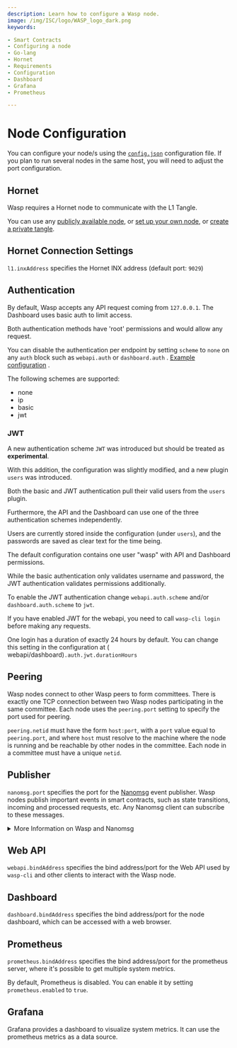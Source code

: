 ```yaml
---
description: Learn how to configure a Wasp node.
image: /img/ISC/logo/WASP_logo_dark.png
keywords:

- Smart Contracts
- Configuring a node
- Go-lang
- Hornet
- Requirements
- Configuration
- Dashboard
- Grafana
- Prometheus

---
```


# Node Configuration

You can configure your node/s using the [`config.json`](https://github.com/iotaledger/wasp/blob/master/config.json)
configuration file. If you plan to run several nodes in the same host, you will need to adjust the port configuration.

## Hornet

Wasp requires a Hornet node to communicate with the L1 Tangle.

You can use any [publicly available node](https://wiki.iota.org/wasp/guide/chains_and_nodes/testnet),
or [set up your own node](https://wiki.iota.org/hornet/getting_started),
or [create a private tangle](https://wiki.iota.org/hornet/how_tos/private_tangle).

## Hornet Connection Settings

`l1.inxAddress` specifies the Hornet INX address (default port: `9029`)

## Authentication

By default, Wasp accepts any API request coming from `127.0.0.1`. The Dashboard uses basic auth to limit access.

Both authentication methods have 'root' permissions and would allow any request.

You can disable the authentication per endpoint by setting `scheme` to `none` on any `auth` block such as `webapi.auth`
or `dashboard.auth`
. [Example configuration](https://github.com/iotaledger/wasp/blob/6b9aa273917c865b0acc83df9a1935f49498e43d/docker_config.json#L58)
.

The following schemes are supported:

- none
- ip
- basic
- jwt

### JWT

A new authentication scheme `JWT` was introduced but should be treated as **experimental**.

With this addition, the configuration was slightly modified, and a new plugin `users` was introduced.

Both the basic and JWT authentication pull their valid users from the `users` plugin.

Furthermore, the API and the Dashboard can use one of the three authentication schemes independently.

Users are currently stored inside the configuration (under `users`), and the passwords are saved as clear text for the
time being.

The default configuration contains one user "wasp" with API and Dashboard permissions.

While the basic authentication only validates username and password, the JWT authentication validates permissions
additionally.

To enable the JWT authentication change `webapi.auth.scheme` and/or `dashboard.auth.scheme` to `jwt`.

If you have enabled JWT for the webapi, you need to call `wasp-cli login` before making any requests.

One login has a duration of exactly 24 hours by default. You can change this setting in the configuration at (
webapi/dashboard)`.auth.jwt.durationHours`

## Peering

Wasp nodes connect to other Wasp peers to form committees. There is exactly one TCP connection between two Wasp nodes
participating in the same committee. Each node uses the `peering.port` setting to specify the port used for peering.

`peering.netid` must have the form `host:port`, with a `port` value equal to `peering.port`, and where `host` must
resolve to the machine where the node is running and be reachable by other nodes in the committee. Each node in a
committee must have a unique `netid`.

## Publisher

`nanomsg.port` specifies the port for the [Nanomsg](https://nanomsg.org/) event publisher. Wasp nodes publish important
events in smart contracts, such as state transitions, incoming and processed requests, etc. Any Nanomsg client can
subscribe to these messages.

<details>
  <summary>More Information on Wasp and Nanomsg</summary>
  <div>

Each Wasp node publishes important events via a [Nanomsg](https://nanomsg.org/) message stream (just like ZMQ is used in
IRI). In the future, Wasp will possibly support [ZMQ](https://zeromq.org/) and [MQTT](https://mqtt.org/) publishers too.

Any Nanomsg client can subscribe to the message stream. In Go, you can use the `packages/subscribe` package provided in
Wasp for this.

You can configure the Publisher port in the `config.json` file using the `nanomsg.port` setting.

The Message format is simply a string consisting of a space-separated list of tokens; the first token is the message
type. Below is a list of all message types published by Wasp (you can search for `publisher.Publish` in the code to see
the exact places where each message is published).

| Message                                                                       | Format                                                                                                              |
|:------------------------------------------------------------------------------|:--------------------------------------------------------------------------------------------------------------------|
| Chain record has been saved in the registry                                   | `chainrec <chain ID> <color>`                                                                                       |
| Chain committee has been activated                                            | `active_committee <chain ID>`                                                                                       |
| Chain committee dismissed                                                     | `dismissed_committee <chain ID>`                                                                                    |
| A new SC request reached the node                                             | `request_in <chain ID> <request tx ID> <request block index>`                                                       |
| SC request has been processed (i.e. corresponding state update was confirmed) | `request_out <chain ID> <request tx ID> <request block index> <state index> <seq number in the block> <block size>` |
| State transition (new state has been committed to DB)                         | `state <chain ID> <state index> <block size> <state tx ID> <state hash> <timestamp>`                                |
| Event generated by a SC                                                       | `vmmsg <chain ID> <contract hname> ...`                                                                             |

  </div>
</details>

## Web API

`webapi.bindAddress` specifies the bind address/port for the Web API used by `wasp-cli` and other clients to interact
with the Wasp node.

## Dashboard

`dashboard.bindAddress` specifies the bind address/port for the node dashboard, which can be accessed with a web
browser.

## Prometheus

`prometheus.bindAddress` specifies the bind address/port for the prometheus server, where it's possible to get multiple
system metrics.

By default, Prometheus is disabled. You can enable it by setting `prometheus.enabled` to `true`.

## Grafana

Grafana provides a dashboard to visualize system metrics. It can use the prometheus metrics as a data source.
